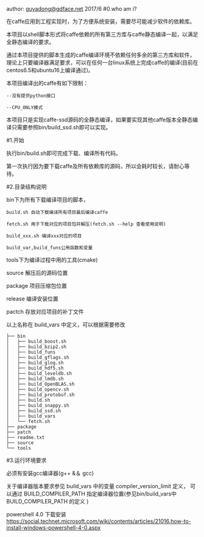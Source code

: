author: guyadong@gdface.net 2017/6
#0.who am i?

在caffe应用到工程实现时，为了方便系统安装，需要尽可能减少软件的依赖库。

本项目以shell脚本形式将caffe依赖的所有第三方库与caffe静态编译一起，以满足全静态编译的要求。

通过本项目提供的脚本生成的caffe编译环境不依赖任何多余的第三方库和软件，理论上只要编译器满足要求，可以在任何一台linux系统上完成caffe的编译(目前在centos6.5和ubuntu16上编译通过)。


本项目编译出的caffe有如下限制：

	--没有提供python接口

	--CPU_ONLY模式

本项目只是实现caffe-ssd源码的全静态编译，如果要实现其他caffe版本全静态编译只需要参照bin/build_ssd.sh即可以实现。

#1.开始

执行bin/build.sh即可完成下载、编译所有代码。

第一次执行因为要下载caffe及所有依赖库的源码，所以会耗时较长，请耐心等待。

#2.目录结构说明

bin下为所有下载编译项目的脚本，

	build.sh 自动下载编译所有项目最后编译caffe

	fetch.sh 用于下载对应的项目包并解压(fetch.sh --help 查看使用说明)

	build_xxx.sh 编译xxx对应的项目

	build_var,build_funs公用函数和变量

tools下为编译过程中用的工具(cmake)

source 解压后的源码位置

package 项目压缩包位置

release 编译安装位置

pactch 存放对应项目的补丁文件	

以上名称在 build_vars 中定义，可以根据需要修改
	
    ├── bin
    │   ├── build_boost.sh
    │   ├── build_bzip2.sh
    │   ├── build_funs
    │   ├── build_gflags.sh
    │   ├── build_glog.sh
    │   ├── build_hdf5.sh
    │   ├── build_leveldb.sh
    │   ├── build_lmdb.sh
    │   ├── build_OpenBLAS.sh
    │   ├── build_opencv.sh
    │   ├── build_protobuf.sh
    │   ├── build.sh
    │   ├── build_snappy.sh
    │   ├── build_ssd.sh
    │   ├── build_vars
    │   └── fetch.sh
    ├── package
    ├── patch
    ├── readme.txt
    ├── source
    └── tools

#3.运行环境要求

必须有安装gcc编译器(g++ &＆ gcc)

关于编译器版本要求参见 build_vars 中的变量 compiler_version_limit 定义，
可以通过 BUILD_COMPILER_PATH 指定编译器位置(参见bin/build_vars中 BUILD_COMPILER_PATH 的定义 )

powershell 4.0 下载安装
https://social.technet.microsoft.com/wiki/contents/articles/21016.how-to-install-windows-powershell-4-0.aspx

